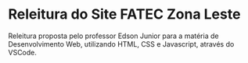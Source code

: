 # Releitura do Site FATEC Zona Leste

Releitura proposta pelo professor Edson Junior para a matéria de Desenvolvimento Web, utilizando HTML, CSS e Javascript, através do VSCode.  

